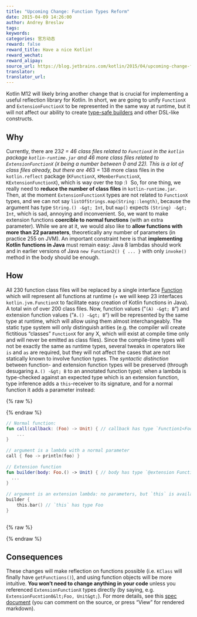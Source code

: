 ```yaml
---
title: "Upcoming Change: Function Types Reform"
date: 2015-04-09 14:26:00
author: Andrey Breslav
tags:
keywords:
categories: 官方动态
reward: false
reward_title: Have a nice Kotlin!
reward_wechat:
reward_alipay:
source_url: https://blog.jetbrains.com/kotlin/2015/04/upcoming-change-function-types-reform/
translator:
translator_url:
---
```


Kotlin M12 will likely bring another change that is crucial for implementing a useful reflection library for Kotlin. In short, we are going to unify `FunctionX` and `ExtensionFunctionX` to be represented in the same way at runtime, but it will not affect our ability to create [type-safe builders](http://kotlinlang.org/docs/reference/type-safe-builders.html) and other DSL-like constructs.<span id="more-2062"></span>
## Why

Currently, there are 23*2 = 46 class files related to `FunctionX` in the `kotlin` package `kotlin-runtime.jar` and 46 more class files related to `ExtensionFunctionX` (`X` being a number between 0 and 22). This is a lot of class files already, but there are 46*3 = 138 more class files in the `kotlin.reflect` package (`KFunctionX`, `KMemberFunctionX`, `KExtensionFunctionX`), which is way over the top <img alt=":)" class="wp-smiley" data-recalc-dims="1" src="https://i2.wp.com/blog.jetbrains.com/kotlin/wp-includes/images/smilies/simple-smile.png?w=640&amp;ssl=1" style="height: 1em; max-height: 1em;"/>
So, for one thing, we really need to <strong>reduce the number of class files</strong> in `kotlin-runtime.jar`.
Then, at the moment `ExtensionFunctionX` types are not related to `FunctionX` types, and we can not say `listOfStrings.map(String::length)`, because the argument has type `String.() -&gt; Int`, but `map()` expects `(String) -&gt; Int`, which is sad, annoying and inconvenient.
So, we want to make extension functions <strong>coercible to normal functions</strong> (with an extra parameter).
While we are at it, we would also like to <strong>allow functions with more than 22 parameters</strong>, theoretically any number of parameters (in practice 255 on JVM).
An important constraint here is that <strong>implementing Kotlin functions in Java</strong> must remain easy: Java 8 lambdas should work and in earlier versions of Java `new Function2() { ... }` with only `invoke()` method in the body should be enough.
## How

All 230 function class files will be replaced by a single interface [Function](https://github.com/JetBrains/kotlin/blob/spec-function-types/spec-docs/function-types.md#function-trait) which will represent all functions at runtime (+ we will keep 23 interfaces `kotlin.jvm.FunctionX` to facilitate easy creation of Kotlin functions in Java). A total win of over 200 class files.
Now, function values (“`(A) -&gt; B`“) and extension function values (“`A.() -&gt; B`“) will be represented by the same type at runtime, which will allow using them almost interchangeably. The static type system will only distinguish arities (e.g. the compiler will create fictitious “classes” `FunctionX` for any X, which will exist at compile time only and will never be emitted as class files).
Since the compile-time types will not be exactly the same as runtime types, several tweaks in operators like `is` and `as` are required, but they will not affect the cases that are not statically known to involve function types.
The <em>syntactic distinction</em> between function- and extension function types will be preserved (through desugaring `A.() -&gt; B` to an annotated function type): when a lambda is type-checked against an expected type which is an extension function, type inference adds a `this`-receiver to its signature, and for a normal function it adds a parameter instead:

{% raw %}
<p></p>
{% endraw %}

```kotlin
// Normal function:
fun call(callback: (Foo) -> Unit) { // callback has type `Function1<Foo, Unit>
    ...
}
 
// argument is a lambda with a normal parameter
call { foo -> println(foo) }
 
// Extension function
fun builder(body: Foo.() -> Unit) { // body has type `@extension Function1<Foo, Unit>`
  ...
}
 
// argument is an extension lambda: no parameters, but `this` is available
builder {
    this.bar() // `this` has type Foo
}
 
```

{% raw %}
<p></p>
{% endraw %}

## Consequences

These changes will make reflection on functions possible (i.e. `KClass` will finally have `getFunctions()`), and using function objects will be more intuitive.
<strong>You won’t need to change anything in your code</strong> unless you referenced `ExtensionFunctionX` types directly (by saying, e.g. `ExtensionFucntion0&lt;Foo, Unit&gt;`).
For more details, see this [spec document](https://github.com/JetBrains/kotlin/pull/636/files) (you can comment on the source, or press “View” for rendered markdown).
